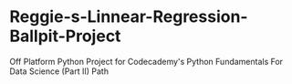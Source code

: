 # Reggie-s-Linnear-Regression-Ballpit-Project
Off Platform Python Project for Codecademy's Python Fundamentals For Data Science (Part II) Path
